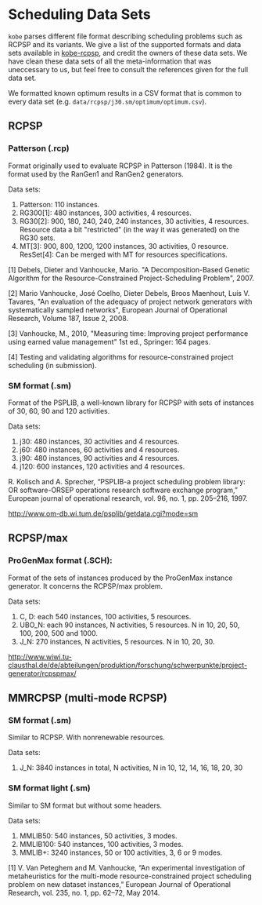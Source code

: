 # Scheduling Data Sets

`kobe` parses different file format describing scheduling problems such as RCPSP and its variants.
We give a list of the supported formats and data sets available in [kobe-rcpsp](https://github.com/ptal/kobe-rcpsp), and credit the owners of these data sets.
We have clean these data sets of all the meta-information that was uneccessary to us, but feel free to consult the references given for the full data set.

We formatted known optimum results in a CSV format that is common to every data set (e.g. `data/rcpsp/j30.sm/optimum/optimum.csv`).

## RCPSP

### Patterson (.rcp)

Format originally used to evaluate RCPSP in Patterson (1984).
It is the format used by the RanGen1 and RanGen2 generators.

Data sets:

  1. Patterson: 110 instances.
  2. RG300[1]: 480 instances, 300 activities, 4 resources.
  3. RG30[2]: 900, 180, 240, 240, 240 instances, 30 activities, 4 resources.
     Resource data a bit "restricted" (in the way it was generated) on the RG30 sets.
  4. MT[3]: 900, 800, 1200, 1200 instances, 30 activities, 0 resource.
     ResSet[4]: Can be merged with MT for resources specifications.

[1] Debels, Dieter and Vanhoucke, Mario. "A Decomposition-Based Genetic Algorithm for the Resource-Constrained Project-Scheduling Problem", 2007.

[2] Mario Vanhoucke, José Coelho, Dieter Debels, Broos Maenhout, Luís V. Tavares, "An evaluation of the adequacy of project network generators with systematically sampled networks", European Journal of Operational Research, Volume 187, Issue 2, 2008.

[3] Vanhoucke, M., 2010, "Measuring time: Improving project performance using earned value management" 1st ed., Springer: 164 pages.

[4] Testing and validating algorithms for resource-constrained project scheduling (in submission).

### SM format (.sm)

Format of the PSPLIB, a well-known library for RCPSP with sets of instances of 30, 60, 90 and 120 activities.

Data sets:

  1. j30: 480 instances, 30 activities and 4 resources.
  2. j60: 480 instances, 60 activities and 4 resources.
  3. j90: 480 instances, 90 activities and 4 resources.
  4. j120: 600 instances, 120 activities and 4 resources.

R. Kolisch and A. Sprecher, “PSPLIB-a project scheduling problem library: OR software-ORSEP operations research software exchange program,” European journal of operational research, vol. 96, no. 1, pp. 205–216, 1997.

http://www.om-db.wi.tum.de/psplib/getdata.cgi?mode=sm

## RCPSP/max

### ProGenMax format (.SCH):

Format of the sets of instances produced by the ProGenMax instance generator.
It concerns the RCPSP/max problem.

Data sets:

  1. C, D: each 540 instances, 100 activities, 5 resources.
  2. UBO_N: each 90 instances, N activities, 5 resources.
     N in 10, 20, 50, 100, 200, 500 and 1000.
  3. J_N: 270 instances, N activities, 5 resources.
     N in 10, 20, 30.

http://www.wiwi.tu-clausthal.de/de/abteilungen/produktion/forschung/schwerpunkte/project-generator/rcpspmax/

## MMRCPSP (multi-mode RCPSP)

### SM format (.sm)

Similar to RCPSP. With nonrenewable resources.

Data sets:

  1. J_N: 3840 instances in total, N activities,
     N in 10, 12, 14, 16, 18, 20, 30

### SM format light (.sm)

Similar to SM format but without some headers.

Data sets:

  1. MMLIB50: 540 instances, 50 activities, 3 modes.
  2. MMLIB100: 540 instances, 100 activities, 3 modes.
  3. MMLIB+: 3240 instances, 50 or 100 activities, 3, 6 or 9 modes.

[1] V. Van Peteghem and M. Vanhoucke, “An experimental investigation of metaheuristics for the multi-mode resource-constrained project scheduling problem on new dataset instances,” European Journal of Operational Research, vol. 235, no. 1, pp. 62–72, May 2014.
